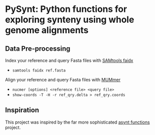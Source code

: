 # PySynt: Python functions for exploring synteny using whole genome alignments

## Data Pre-processing

Index your reference and query Fasta files with [SAMtools faidx](https://www.htslib.org/doc/samtools-faidx.html)
* ```samtools faidx ref.fasta```

Align your reference and query Fasta files with [MUMmer](https://mummer4.github.io/)
* ```nucmer [options] <reference file> <query file>```
* ```show-coords -T -H -r ref_qry.delta > ref_qry.coords```

## Inspiration
This project was inspired by the far more sophisticated [asynt functions](https://github.com/simonhmartin/asynt/tree/master) project.

